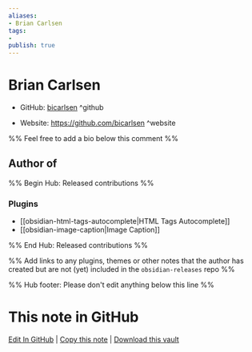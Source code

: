 ```yaml
---
aliases:
- Brian Carlsen
tags:
- 
publish: true
---
```


# Brian Carlsen

- GitHub: [bicarlsen](https://github.com/bicarlsen/) ^github
<!-- - Discord: `@` ^discord-->
- Website: <https://github.com/bicarlsen> ^website
<!-- - [[Publish sites|Publish site]]: ^publish-->

%% Feel free to add a bio below this comment %%


## Author of

%% Begin Hub: Released contributions %%
### Plugins
- [[obsidian-html-tags-autocomplete|HTML Tags Autocomplete]]
- [[obsidian-image-caption|Image Caption]]

%% End Hub: Released contributions %%

%% Add links to any plugins, themes or other notes that the author has created but are not (yet) included in the `obsidian-releases` repo %%

<!--
### Unlisted plugins
-->

<!--
### Others
-->

<!--
## Sponsor this author

- [[GitHub sponsors]]: [Sponsor @bicarlsen on GitHub Sponsors](https://github.com/sponsors/bicarlsen) ^github-sponsor
- [[Buy me a coffee]]: ^buy-me-a-coffee
- [[PayPal]]: ^paypal
- [[Patreon]]: ^patreon

-->

<!--
## Follow this author

- [[YouTube Channels|On YouTube]]: ^youtube
- Twitter: ^twitter
- ...
-->

%% Hub footer: Please don't edit anything below this line %%

# This note in GitHub

<span class="git-footer">[Edit In GitHub](https://github.dev/obsidian-community/obsidian-hub/blob/main/01%20-%20Community/People/bicarlsen.md "git-hub-edit-note") | [Copy this note](https://raw.githubusercontent.com/obsidian-community/obsidian-hub/main/01%20-%20Community/People/bicarlsen.md "git-hub-copy-note") | [Download this vault](https://github.com/obsidian-community/obsidian-hub/archive/refs/heads/main.zip "git-hub-download-vault") </span>
